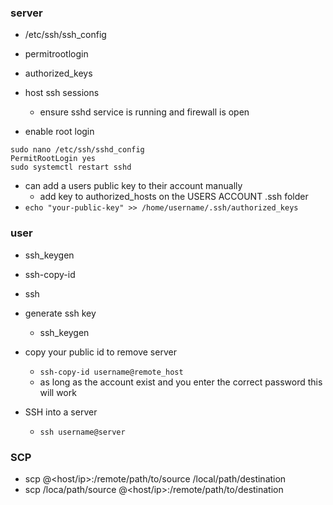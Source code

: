 
### server
* /etc/ssh/ssh_config
* permitrootlogin
* authorized_keys


* host ssh sessions
    * ensure sshd service is running and firewall is open 

* enable root login
```
sudo nano /etc/ssh/sshd_config
PermitRootLogin yes
sudo systemctl restart sshd
```
* can add a users public key to their account manually
   * add key to authorized_hosts on the USERS ACCOUNT .ssh folder
* `echo "your-public-key" >> /home/username/.ssh/authorized_keys` 



### user
* ssh_keygen
* ssh-copy-id
* ssh


* generate ssh key
    * ssh_keygen

* copy your public id to remove server 
    * `ssh-copy-id username@remote_host`
    * as long as the account exist and you enter the correct password this will work

* SSH into a server 
    * `ssh username@server`



### SCP
* scp <remote-user>@<host/ip>:/remote/path/to/source /local/path/destination
* scp /loca/path/source <remote-user>@<host/ip>:/remote/path/to/destination


